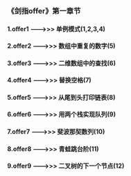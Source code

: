 ### 《剑指offer》第一章节
#### 1.offer1 --->>> 单例模式(1,2,3,4)
#### 2.offer2 --->>> 数组中重复的数字(5)
#### 3.offer3 --->>> 二维数组中的查找(6)
#### 4.offer4 --->>> 替换空格(7)
#### 5.offer5 --->>> 从尾到头打印链表(8)
#### 6.offer6 --->>> 用两个栈实现队列(9)
#### 7.offer7 --->>> 斐波那契数列(10)
#### 8.offer8 --->>> 青蛙跳台阶(11)
#### 9.offer9 --->>> 二叉树的下一个节点(12)